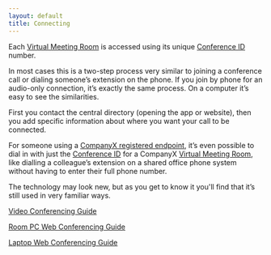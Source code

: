 ```yaml
---
layout: default
title: Connecting
---
```

Each [Virtual Meeting Room](#virtual-meeting-room) is accessed using its unique [Conference ID](#conference-id) number.

In most cases this is a two-step process very similar to joining a conference call or dialing someone’s extension on the phone.
If you join by phone for an audio-only connection, it’s exactly the same process. On a computer it’s easy to see the similarities.

First you contact the central directory (opening the app or website), then you add specific information about where you want your call to be connected.

For someone using a [CompanyX registered endpoint](#companyx-registered-endpoint), it’s even possible to dial in with just the [Conference ID](#conference-id) for a CompanyX [Virtual Meeting Room](#virtual-meeting-room), like dialling a colleague’s extension on a shared office phone system without having to enter their full phone number.

The technology may look new, but as you get to know it you'll find that it’s still used in very familiar ways.

[Video Conferencing Guide](/assets/documents/Video-Conferencing.PDF)

[Room PC Web Conferencing Guide](/assets/documents/Room-PC-Web-Conferencing.PDF)

[Laptop Web Conferencing Guide](/assets/documents/Laptop-Web-Conferencing.PDF)

